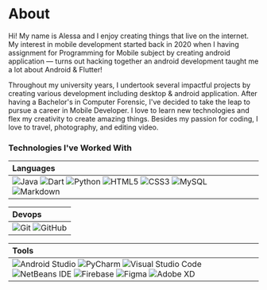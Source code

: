 # About

Hi! My name is Alessa and I enjoy creating things that live on the internet. My interest in mobile development started back in 2020 when I having assignment for Programming for Mobile subject by creating android application — turns out hacking together an android development taught me a lot about Android & Flutter!

Throughout my university years, I undertook several impactful projects by creating various development including desktop & android application. After having a Bachelor's in Computer Forensic, I've decided to take the leap to pursue a career in Mobile Developer. I love to learn new technologies and flex my creativity to create amazing things. Besides my passion for coding, I love to travel, photography, and editing video.

### Technologies I've Worked With

| Languages     |
|:------------- |
| ![Java](https://img.shields.io/badge/java-%23ED8B00.svg?style=for-the-badge&logo=openjdk&logoColor=white)  ![Dart](https://img.shields.io/badge/Dart-0175C2?style=for-the-badge&logo=dart&logoColor=white) ![Python](https://img.shields.io/badge/python-3670A0?style=for-the-badge&logo=python&logoColor=ffdd54) ![HTML5](https://img.shields.io/badge/html5-%23E34F26.svg?style=for-the-badge&logo=html5&logoColor=white) ![CSS3](https://img.shields.io/badge/css3-%231572B6.svg?style=for-the-badge&logo=css3&logoColor=white) ![MySQL](https://img.shields.io/badge/mysql-%2300f.svg?style=for-the-badge&logo=mysql&logoColor=white) ![Markdown](https://img.shields.io/badge/markdown-%23000000.svg?style=for-the-badge&logo=markdown&logoColor=white) |

| Devops         |
|:-------------- |
| ![Git](https://img.shields.io/badge/git-%23F05033.svg?style=for-the-badge&logo=git&logoColor=white) ![GitHub](https://img.shields.io/badge/github-%23121011.svg?style=for-the-badge&logo=github&logoColor=white) |

| Tools         |
|:------------- |
| ![Android Studio](https://img.shields.io/badge/Android%20Studio-3DDC84.svg?style=for-the-badge&logo=android-studio&logoColor=white) ![PyCharm](https://img.shields.io/badge/pycharm-143?style=for-the-badge&logo=pycharm&logoColor=black&color=black&labelColor=green) ![Visual Studio Code](https://img.shields.io/badge/Visual%20Studio%20Code-0078d7.svg?style=for-the-badge&logo=visual-studio-code&logoColor=white) ![NetBeans IDE](https://img.shields.io/badge/NetBeansIDE-1B6AC6.svg?style=for-the-badge&logo=apache-netbeans-ide&logoColor=white) ![Firebase](https://img.shields.io/badge/firebase-%23039BE5.svg?style=for-the-badge&logo=firebase) ![Figma](https://img.shields.io/badge/figma-%23F24E1E.svg?style=for-the-badge&logo=figma&logoColor=white)  ![Adobe XD](https://img.shields.io/badge/Adobe%20XD-470137?style=for-the-badge&logo=Adobe%20XD&logoColor=#FF61F6) |
